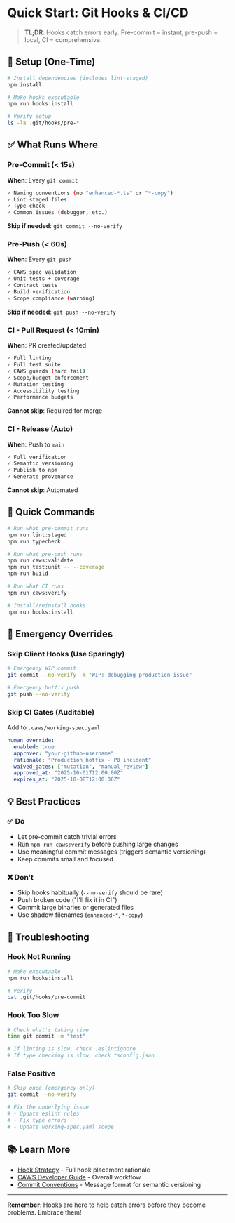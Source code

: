 # Quick Start: Git Hooks & CI/CD

> **TL;DR**: Hooks catch errors early. Pre-commit = instant, pre-push = local, CI = comprehensive.

## 🚀 Setup (One-Time)

```bash
# Install dependencies (includes lint-staged)
npm install

# Make hooks executable
npm run hooks:install

# Verify setup
ls -la .git/hooks/pre-*
```

## ✅ What Runs Where

### Pre-Commit (< 15s)
**When**: Every `git commit`

```bash
✓ Naming conventions (no "enhanced-*.ts" or "*-copy")
✓ Lint staged files
✓ Type check
✓ Common issues (debugger, etc.)
```

**Skip if needed**: `git commit --no-verify`

### Pre-Push (< 60s)
**When**: Every `git push`

```bash
✓ CAWS spec validation
✓ Unit tests + coverage
✓ Contract tests
✓ Build verification
⚠ Scope compliance (warning)
```

**Skip if needed**: `git push --no-verify`

### CI - Pull Request (< 10min)
**When**: PR created/updated

```bash
✓ Full linting
✓ Full test suite
✓ CAWS guards (hard fail)
✓ Scope/budget enforcement
✓ Mutation testing
✓ Accessibility testing
✓ Performance budgets
```

**Cannot skip**: Required for merge

### CI - Release (Auto)
**When**: Push to `main`

```bash
✓ Full verification
✓ Semantic versioning
✓ Publish to npm
✓ Generate provenance
```

**Cannot skip**: Automated

## 🎯 Quick Commands

```bash
# Run what pre-commit runs
npm run lint:staged
npm run typecheck

# Run what pre-push runs
npm run caws:validate
npm run test:unit -- --coverage
npm run build

# Run what CI runs
npm run caws:verify

# Install/reinstall hooks
npm run hooks:install
```

## 🚨 Emergency Overrides

### Skip Client Hooks (Use Sparingly)
```bash
# Emergency WIP commit
git commit --no-verify -m "WIP: debugging production issue"

# Emergency hotfix push
git push --no-verify
```

### Skip CI Gates (Auditable)
Add to `.caws/working-spec.yaml`:

```yaml
human_override:
  enabled: true
  approver: "your-github-username"
  rationale: "Production hotfix - P0 incident"
  waived_gates: ["mutation", "manual_review"]
  approved_at: "2025-10-01T12:00:00Z"
  expires_at: "2025-10-08T12:00:00Z"
```

## 💡 Best Practices

### ✅ Do
- Let pre-commit catch trivial errors
- Run `npm run caws:verify` before pushing large changes
- Use meaningful commit messages (triggers semantic versioning)
- Keep commits small and focused

### ❌ Don't
- Skip hooks habitually (`--no-verify` should be rare)
- Push broken code ("I'll fix it in CI")
- Commit large binaries or generated files
- Use shadow filenames (`enhanced-*`, `*-copy`)

## 🔧 Troubleshooting

### Hook Not Running
```bash
# Make executable
npm run hooks:install

# Verify
cat .git/hooks/pre-commit
```

### Hook Too Slow
```bash
# Check what's taking time
time git commit -m "test"

# If linting is slow, check .eslintignore
# If type checking is slow, check tsconfig.json
```

### False Positive
```bash
# Skip once (emergency only)
git commit --no-verify

# Fix the underlying issue
# - Update eslint rules
# - Fix type errors
# - Update working-spec.yaml scope
```

## 📚 Learn More

- [Hook Strategy](./HOOK_STRATEGY.md) - Full hook placement rationale
- [CAWS Developer Guide](./caws-developer-guide.md) - Overall workflow
- [Commit Conventions](../COMMIT_CONVENTIONS.md) - Message format for semantic versioning

---

**Remember**: Hooks are here to help catch errors before they become problems. Embrace them!


